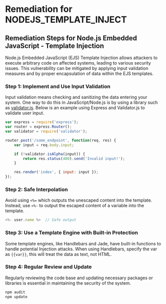 # Remediation for NODEJS_TEMPLATE_INJECT

## Remediation Steps for Node.js Embedded JavaScript - Template Injection
Node.js Embedded JavaScript (EJS) Template Injection allows attackers to execute arbitrary code on affected systems, leading to various security issues. This vulnerability can be mitigated by applying input validation measures and by proper encapsulation of data within the EJS templates.
### Step 1: Implement and Use Input Validation
Input validation means checking and sanitizing the data entering your system. One way to do this in JavaScript/Node.js is by using a library such as [validator.js](https://github.com/validatorjs/validator.js). Below is an example using Express and Validator.js to validate user input.
```javascript
var express = require('express');
var router = express.Router();
var validator = require('validator');

router.post('/some_endpoint', function(req, res) {
    var input = req.body.input;

    if (!validator.isAlpha(input)) {
        return res.status(400).send('Invalid input!');
    }

    res.render('index', { input: input });
});
```
### Step 2: Safe Interpolation
Avoid using `<%=` which outputs the unescaped content into the template. Instead, use `<%-` to output the escaped content of a variable into the template.
```javascript
<%- user.name %>  // Safe output
```
### Step 3: Use a Template Engine with Built-in Protection
Some template engines, like Handlebars and Jade, have built-in functions to handle potential Injection attacks. When using Handlebars, specify the var as `{{var}}`, this will treat the data as text, not HTML.

### Step 4: Regular Review and Update
Regularly reviewing the code base and updating necessary packages or libraries is essential in maintaining the security of the system.
```bash
npm audit
npm update
```